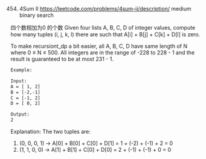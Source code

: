 454. 4Sum II
        https://leetcode.com/problems/4sum-ii/description/
 medium
 binary search

 四个数相加为0 的个数
 Given four lists A, B, C, D of integer values,
 compute how many tuples (i, j, k, l) there are such that A[i] + B[j] + C[k] + D[l] is zero.

To make recursiont_dp a bit easier, all A, B, C, D have same length of N where 0 ≤ N ≤ 500.
 All integers are in the range of -228 to 228 - 1 and the result is guaranteed to be at most 231 - 1.

```html
Example:

Input:
A = [ 1, 2]
B = [-2,-1]
C = [-1, 2]
D = [ 0, 2]

Output:
2
```

Explanation:
The two tuples are:
1. (0, 0, 0, 1) -> A[0] + B[0] + C[0] + D[1] = 1 + (-2) + (-1) + 2 = 0
2. (1, 1, 0, 0) -> A[1] + B[1] + C[0] + D[0] = 2 + (-1) + (-1) + 0 = 0
